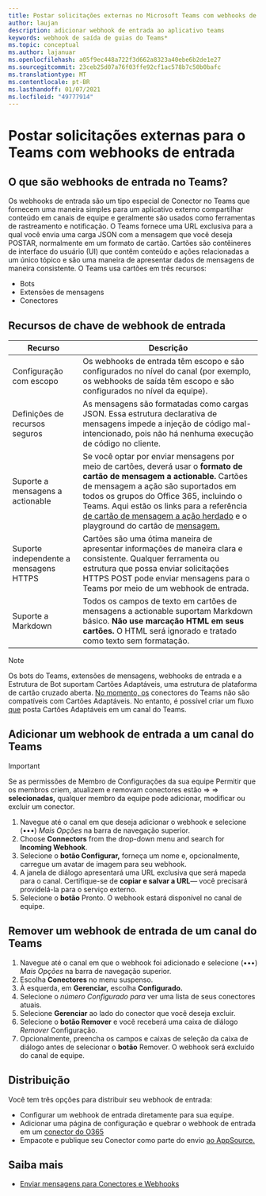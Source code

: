 ```yaml
---
title: Postar solicitações externas no Microsoft Teams com webhooks de entrada
author: laujan
description: adicionar webhook de entrada ao aplicativo teams
keywords: webhook de saída de guias do Teams*
ms.topic: conceptual
ms.author: lajanuar
ms.openlocfilehash: a05f9ec448a722f3d662a8323a40ebe6b2de1e27
ms.sourcegitcommit: 23ceb25d07a76f03ffe92cf1ac578b7c50b0bafc
ms.translationtype: MT
ms.contentlocale: pt-BR
ms.lasthandoff: 01/07/2021
ms.locfileid: "49777914"
---
```

# <a name="post-external-requests-to-teams-with-incoming-webhooks"></a>Postar solicitações externas para o Teams com webhooks de entrada

## <a name="what-are-incoming-webhooks-in-teams"></a>O que são webhooks de entrada no Teams?

Os webhooks de entrada são um tipo especial de Conector no Teams que fornecem uma maneira simples para um aplicativo externo compartilhar conteúdo em canais de equipe e geralmente são usados como ferramentas de rastreamento e notificação. O Teams fornece uma URL exclusiva para a qual você envia uma carga JSON com a mensagem que você deseja POSTAR, normalmente em um formato de cartão. Cartões são contêineres de interface do usuário (UI) que contêm conteúdo e ações relacionadas a um único tópico e são uma maneira de apresentar dados de mensagens de maneira consistente. O Teams usa cartões em três recursos:

* Bots
* Extensões de mensagens
* Conectores

## <a name="incoming-webhook-key-features"></a>Recursos de chave de webhook de entrada

| Recurso | Descrição |
| ------- | ----------- |
|Configuração com escopo|Os webhooks de entrada têm escopo e são configurados no nível do canal (por exemplo, os webhooks de saída têm escopo e são configurados no nível da equipe).|
|Definições de recursos seguros|As mensagens são formatadas como cargas JSON. Essa estrutura declarativa de mensagens impede a injeção de código mal-intencionado, pois não há nenhuma execução de código no cliente.|
|Suporte a mensagens a actionable|Se você optar por enviar mensagens por meio de cartões, deverá usar o **formato de cartão de mensagem a actionable.** Cartões de mensagem a ação são suportados em todos os grupos do Office 365, incluindo o Teams. Aqui estão os links para a referência [de cartão de mensagem a ação herdado](/outlook/actionable-messages/message-card-reference) e o playground do cartão de [mensagem.](https://messagecardplayground.azurewebsites.net)|
|Suporte independente a mensagens HTTPS| Cartões são uma ótima maneira de apresentar informações de maneira clara e consistente. Qualquer ferramenta ou estrutura que possa enviar solicitações HTTPS POST pode enviar mensagens para o Teams por meio de um webhook de entrada.|
|Suporte a Markdown|Todos os campos de texto em cartões de mensagens a actionable suportam Markdown básico. **Não use marcação HTML em seus cartões.** O HTML será ignorado e tratado como texto sem formatação.|

> [!Note]
> Os bots do Teams, extensões de mensagens, webhooks de entrada e a Estrutura de Bot suportam Cartões Adaptáveis, uma estrutura de plataforma de cartão cruzado aberta. [No momento, os](../../webhooks-and-connectors/how-to/connectors-creating.md) conectores do Teams não são compatíveis com Cartões Adaptáveis. No entanto, é possível criar um fluxo [que](https://flow.microsoft.com/blog/microsoft-flow-in-microsoft-teams/) posta Cartões Adaptáveis em um canal do Teams.

## <a name="add-an-incoming-webhook-to-a-teams-channel"></a>Adicionar um webhook de entrada a um canal do Teams

> [!Important]  
> Se as permissões de Membro de Configurações da sua equipe Permitir que os membros criem, atualizem e removam conectores estão  =>    =>  **selecionadas,** qualquer membro da equipe pode adicionar, modificar ou excluir um conector.

1. Navegue até o canal em que deseja adicionar o webhook e selecione (&#8226;&#8226;&#8226;) *Mais Opções* na barra de navegação superior.
1. Choose **Connectors** from the drop-down menu and search for **Incoming Webhook**.
1. Selecione o **botão Configurar,** forneça um nome e, opcionalmente, carregue um avatar de imagem para seu webhook.
1. A janela de diálogo apresentará uma URL exclusiva que será mapeda para o canal. Certifique-se de **copiar e salvar a URL**— você precisará providelá-la para o serviço externo.
1. Selecione o **botão** Pronto. O webhook estará disponível no canal de equipe.

## <a name="remove-an-incoming-webhook-from-a-teams-channel"></a>Remover um webhook de entrada de um canal do Teams

1. Navegue até o canal em que o webhook foi adicionado e selecione (&#8226;&#8226;&#8226;) *Mais Opções* na barra de navegação superior.
1. Escolha **Conectores** no menu suspenso.
1. À esquerda, em **Gerenciar,** escolha **Configurado.**
1. Selecione o *número Configurado para* ver uma lista de seus conectores atuais.
1. Selecione **Gerenciar** ao lado do conector que você deseja excluir.
1. Selecione o **botão Remover** e você receberá uma caixa de diálogo *Remover* Configuração.
1. Opcionalmente, preencha os campos e caixas de seleção da caixa de diálogo antes de selecionar o **botão** Remover. O webhook será excluído do canal de equipe.

## <a name="distribution"></a>Distribuição

Você tem três opções para distribuir seu webhook de entrada:

* Configurar um webhook de entrada diretamente para sua equipe.
* Adicionar uma página de configuração e quebrar o webhook de entrada em um [conector do O365](~/webhooks-and-connectors/how-to/connectors-creating.md)
* Empacote e publique seu Conector como parte do envio [ao AppSource.](~/concepts/deploy-and-publish/office-store-guidance.md)

## <a name="learn-more"></a>Saiba mais

* [Enviar mensagens para Conectores e Webhooks](~/webhooks-and-connectors/how-to/connectors-using.md)
